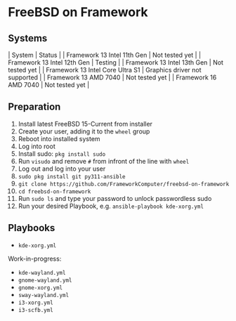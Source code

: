 # FreeBSD on Framework

## Systems

| System                           | Status                        |
| Framework 13 Intel 11th Gen      | Not tested yet                |
| Framework 13 Intel 12th Gen      | Testing                       |
| Framework 13 Intel 13th Gen      | Not tested yet                |
| Framework 13 Intel Core Ultra S1 | Graphics driver not supported |
| Framework 13 AMD 7040            | Not tested yet                |
| Framework 16 AMD 7040            | Not tested yet                |

## Preparation

1. Install latest FreeBSD 15-Current from installer
2. Create your user, adding it to the `wheel` group
3. Reboot into installed system
4. Log into root
5. Install sudo: `pkg install sudo`
6. Run `visudo` and remove `#` from infront of the line with `wheel`
7. Log out and log into your user
8. `sudo pkg install git py311-ansible`
9. `git clone https://github.com/FrameworkComputer/freebsd-on-framework`
10. `cd freebsd-on-framework`
11. Run `sudo ls` and type your password to unlock passwordless sudo
12. Run your desired Playbook, e.g. `ansible-playbook kde-xorg.yml`

## Playbooks

- `kde-xorg.yml`   

Work-in-progress:

- `kde-wayland.yml`   
- `gnome-wayland.yml`   
- `gnome-xorg.yml`   
- `sway-wayland.yml`   
- `i3-xorg.yml`
- `i3-scfb.yml`
